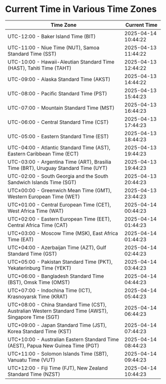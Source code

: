 # Current Time in Various Time Zones

| Time Zone | Current Time |
|-----------|--------------|
| UTC-12:00 - Baker Island Time (BIT) | 2025-04-14 10:44:22 |
| UTC-11:00 - Niue Time (NUT), Samoa Standard Time (SST) | 2025-04-13 11:44:22 |
| UTC-10:00 - Hawaii-Aleutian Standard Time (HAST), Tahiti Time (TAHT) | 2025-04-13 12:44:22 |
| UTC-09:00 - Alaska Standard Time (AKST) | 2025-04-13 14:44:22 |
| UTC-08:00 - Pacific Standard Time (PST) | 2025-04-13 15:44:23 |
| UTC-07:00 - Mountain Standard Time (MST) | 2025-04-13 16:44:23 |
| UTC-06:00 - Central Standard Time (CST) | 2025-04-13 17:44:23 |
| UTC-05:00 - Eastern Standard Time (EST) | 2025-04-13 18:44:23 |
| UTC-04:00 - Atlantic Standard Time (AST), Eastern Caribbean Time (ECT) | 2025-04-13 19:44:23 |
| UTC-03:00 - Argentina Time (ART), Brasília Time (BRT), Uruguay Standard Time (UYT) | 2025-04-13 19:44:23 |
| UTC-02:00 - South Georgia and the South Sandwich Islands Time (SGT) | 2025-04-13 20:44:23 |
| UTC±00:00 - Greenwich Mean Time (GMT), Western European Time (WET) | 2025-04-13 23:44:23 |
| UTC+01:00 - Central European Time (CET), West Africa Time (WAT) | 2025-04-14 00:44:23 |
| UTC+02:00 - Eastern European Time (EET), Central Africa Time (CAT) | 2025-04-14 01:44:23 |
| UTC+03:00 - Moscow Time (MSK), East Africa Time (EAT) | 2025-04-14 01:44:23 |
| UTC+04:00 - Azerbaijan Time (AZT), Gulf Standard Time (GST) | 2025-04-14 02:44:23 |
| UTC+05:00 - Pakistan Standard Time (PKT), Yekaterinburg Time (YEKT) | 2025-04-14 03:44:23 |
| UTC+06:00 - Bangladesh Standard Time (BST), Omsk Time (OMST) | 2025-04-14 04:44:23 |
| UTC+07:00 - Indochina Time (ICT), Krasnoyarsk Time (KRAT) | 2025-04-14 05:44:23 |
| UTC+08:00 - China Standard Time (CST), Australian Western Standard Time (AWST), Singapore Time (SGT) | 2025-04-14 06:44:23 |
| UTC+09:00 - Japan Standard Time (JST), Korea Standard Time (KST) | 2025-04-14 07:44:23 |
| UTC+10:00 - Australian Eastern Standard Time (AEST), Papua New Guinea Time (PGT) | 2025-04-14 08:44:23 |
| UTC+11:00 - Solomon Islands Time (SBT), Vanuatu Time (VUT) | 2025-04-14 09:44:23 |
| UTC+12:00 - Fiji Time (FJT), New Zealand Standard Time (NZST) | 2025-04-14 10:44:23 |
